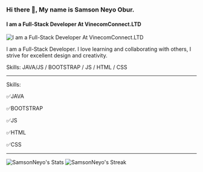 ### Hi there 👋, My name is Samson Neyo Obur.
#### I am a Full-Stack Developer At VinecomConnect.LTD
![I am a Full-Stack Developer At VinecomConnect.LTD](https://pbs.twimg.com/profile_banners/1432410298699460612/1725472585/1500x500)

I am a Full-Stack Developer. I love learning and collaborating with others, I strive for excellent design and creativity.

Skills: JAVA/JS / BOOTSTRAP / JS / HTML / CSS







____________________________________________________________________________________________
Skills:

✅JAVA 

✅BOOTSTRAP

✅JS 

✅HTML 

✅CSS

_____________________________________________________________________________________________
![SamsonNeyo's Stats](https://github-readme-stats.vercel.app/api?username=SamsonNeyo&theme=vue-dark&show_icons=true&hide_border=true&count_private=true)
![SamsonNeyo's Streak](https://github-readme-streak-stats.herokuapp.com/?user=SamsonNeyo&theme=vue-dark&hide_border=true)









